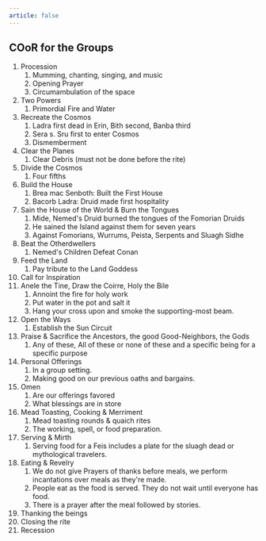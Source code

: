 ```yaml
---
article: false
---
```

## COoR for the Groups
1. Procession
    1. Mumming, chanting, singing, and music
    1. Opening Prayer
    1. Circumambulation of the space
1. Two Powers
    1. Primordial Fire and Water
1. Recreate the Cosmos
    1. Ladra first dead in Erin, Bith second, Banba third
    1. Sera s. Sru first to enter Cosmos
    1. Dismemberment
1. Clear the Planes
    1. Clear Debris (must not be done before the rite)
1. Divide the Cosmos
    1. Four fifths
1. Build the House
    1. Brea mac Senboth: Built the First House
    1. Bacorb Ladra: Druid made first hospitality
1. Sain the House of the World & Burn the Tongues
    1. Mide, Nemed's Druid burned the tongues of the Fomorian Druids
    1. He sained the Island against them for seven years
    1. Against Fomorians, Wurrums, Peista, Serpents and Sluagh Sidhe
1. Beat the Otherdwellers
    1. Nemed's Children Defeat Conan
1. Feed the Land
    1. Pay tribute to the Land Goddess
1. Call for Inspiration
1. Anele the Tine, Draw the Coirre, Holy the Bile
    1. Annoint the fire for holy work
    1. Put water in the pot and salt it
    1. Hang your cross upon and smoke the supporting-most beam.
1. Open the Ways
    1. Establish the Sun Circuit
1. Praise & Sacrifice the Ancestors, the good Good-Neighbors, the Gods
    1. Any of these, All of these or none of these and a specific being for a specific purpose
1. Personal Offerings
    1. In a group setting.
    1. Making good on our previous oaths and bargains.
1. Omen
    1. Are our offerings favored
    1. What blessings are in store
1. Mead Toasting, Cooking & Merriment
    1. Mead toasting rounds & quaich rites
    1. The working, spell, or food preparation.
1. Serving & Mirth
    1. Serving food for a Feis includes a plate for the sluagh dead or mythological travelers.
1. Eating & Revelry
    1. We do not give Prayers of thanks before meals, we perform incantations over meals as they're made.
    1. People eat as the food is served. They do not wait until everyone has food.
    1. There is a prayer after the meal followed by stories.
1. Thanking the beings
1. Closing the rite
1. Recession